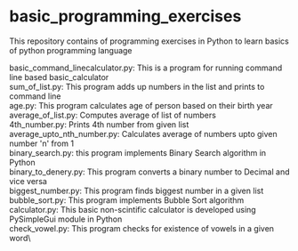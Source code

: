 # basic_programming_exercises
This repository contains of programming exercises in Python to learn basics of python programming language

basic_command_linecalculator.py: This is a program for running command line based basic_calculator\
sum_of_list.py: This program adds up numbers in the list and prints to command line\
age.py: This program calculates age of person based on their birth year\
average_of_list.py: Computes average of list of numbers\
4th_number.py: Prints 4th number from given list\
average_upto_nth_number.py: Calculates average of numbers upto given number 'n' from 1\
binary_search.py: this program implements Binary Search algorithm in Python\
binary_to_denery.py: This program converts a binary number to Decimal and vice versa\
biggest_number.py: This program finds biggest number in a given list\
bubble_sort.py: This program implements Bubble Sort algorithm\
calculator.py: This basic non-scintific calculator is developed using PySimpleGui module in Python\
check_vowel.py: This program checks for existence of vowels in a given word\

